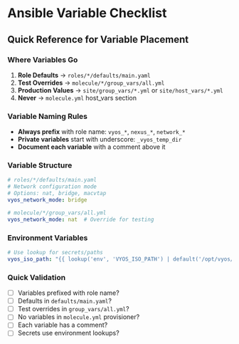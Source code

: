 # Ansible Variable Checklist

## Quick Reference for Variable Placement

### Where Variables Go
1. **Role Defaults** → `roles/*/defaults/main.yaml`
2. **Test Overrides** → `molecule/*/group_vars/all.yml`
3. **Production Values** → `site/group_vars/*.yml` or `site/host_vars/*.yml`
4. **Never** → `molecule.yml` host_vars section

### Variable Naming Rules
- **Always prefix** with role name: `vyos_*`, `nexus_*`, `network_*`
- **Private variables** start with underscore: `_vyos_temp_dir`
- **Document each variable** with a comment above it

### Variable Structure
```yaml
# roles/*/defaults/main.yaml
# Network configuration mode  
# Options: nat, bridge, macvtap
vyos_network_mode: bridge

# molecule/*/group_vars/all.yml
vyos_network_mode: nat  # Override for testing
```

### Environment Variables
```yaml
# Use lookup for secrets/paths
vyos_iso_path: "{{ lookup('env', 'VYOS_ISO_PATH') | default('/opt/vyos/current.iso') }}"
```

### Quick Validation
- [ ] Variables prefixed with role name?
- [ ] Defaults in `defaults/main.yaml`?
- [ ] Test overrides in `group_vars/all.yml`?
- [ ] No variables in `molecule.yml` provisioner?
- [ ] Each variable has a comment?
- [ ] Secrets use environment lookups?